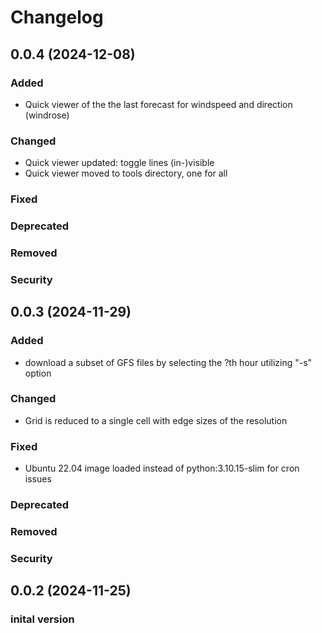 # Changelog 
## 0.0.4 (2024-12-08)
### Added
- Quick viewer of the the last forecast for windspeed and direction (windrose)
### Changed
- Quick viewer updated: toggle lines (in-)visible
- Quick viewer moved to tools directory, one for all 
### Fixed
### Deprecated
### Removed
### Security
## 0.0.3 (2024-11-29)
### Added
- download a subset of GFS files by selecting the ?th hour utilizing "-s" option
### Changed
- Grid is reduced to a single cell with edge sizes of the resolution
### Fixed
- Ubuntu 22.04 image loaded instead of python:3.10.15-slim for cron issues 
### Deprecated
### Removed
### Security
## 0.0.2 (2024-11-25)
### inital version
